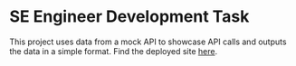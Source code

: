 # SE Engineer Development Task

This project uses data from a mock API to showcase API calls and outputs the data in a simple format.
Find the deployed site [here](https://rrms-coding-challenge.vercel.app/).
